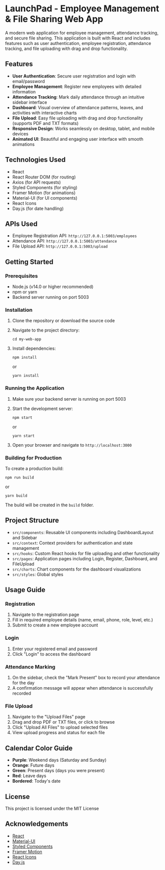 # LaunchPad - Employee Management & File Sharing Web App

A modern web application for employee management, attendance tracking, and secure file sharing. This application is built with React and includes features such as user authentication, employee registration, attendance tracking, and file uploading with drag and drop functionality.

## Features

- **User Authentication**: Secure user registration and login with email/password
- **Employee Management**: Register new employees with detailed information
- **Attendance Tracking**: Mark daily attendance through an intuitive sidebar interface
- **Dashboard**: Visual overview of attendance patterns, leaves, and activities with interactive charts
- **File Upload**: Easy file uploading with drag and drop functionality (supports PDF and TXT formats)
- **Responsive Design**: Works seamlessly on desktop, tablet, and mobile devices
- **Animated UI**: Beautiful and engaging user interface with smooth animations

## Technologies Used

- React
- React Router DOM (for routing)
- Axios (for API requests)
- Styled Components (for styling)
- Framer Motion (for animations)
- Material-UI (for UI components)
- React Icons
- Day.js (for date handling)

## APIs Used

- Employee Registration API: `http://127.0.0.1:5003/employees`
- Attendance API: `http://127.0.0.1:5003/attendance`
- File Upload API: `http://127.0.0.1:5003/upload`

## Getting Started

### Prerequisites

- Node.js (v14.0 or higher recommended)
- npm or yarn
- Backend server running on port 5003

### Installation

1. Clone the repository or download the source code

2. Navigate to the project directory:
   ```
   cd my-web-app
   ```

3. Install dependencies:
   ```
   npm install
   ```
   or
   ```
   yarn install
   ```

### Running the Application

1. Make sure your backend server is running on port 5003

2. Start the development server:
   ```
   npm start
   ```
   or
   ```
   yarn start
   ```

3. Open your browser and navigate to `http://localhost:3000`

### Building for Production

To create a production build:
```
npm run build
```
or
```
yarn build
```

The build will be created in the `build` folder.

## Project Structure

- `src/components`: Reusable UI components including DashboardLayout and Sidebar
- `src/context`: Context providers for authentication and state management
- `src/hooks`: Custom React hooks for file uploading and other functionality
- `src/pages`: Application pages including Login, Register, Dashboard, and FileUpload
- `src/charts`: Chart components for the dashboard visualizations
- `src/styles`: Global styles

## Usage Guide

### Registration
1. Navigate to the registration page
2. Fill in required employee details (name, email, phone, role, level, etc.)
3. Submit to create a new employee account

### Login
1. Enter your registered email and password
2. Click "Login" to access the dashboard

### Attendance Marking
1. On the sidebar, check the "Mark Present" box to record your attendance for the day
2. A confirmation message will appear when attendance is successfully recorded

### File Upload
1. Navigate to the "Upload Files" page
2. Drag and drop PDF or TXT files, or click to browse
3. Click "Upload All Files" to upload selected files
4. View upload progress and status for each file

## Calendar Color Guide

- **Purple**: Weekend days (Saturday and Sunday)
- **Orange**: Future days
- **Green**: Present days (days you were present)
- **Red**: Leave days
- **Bordered**: Today's date

## License

This project is licensed under the MIT License

## Acknowledgements

- [React](https://reactjs.org/)
- [Material-UI](https://mui.com/)
- [Styled Components](https://styled-components.com/)
- [Framer Motion](https://www.framer.com/motion/)
- [React Icons](https://react-icons.github.io/react-icons/)
- [Day.js](https://day.js.org/)
